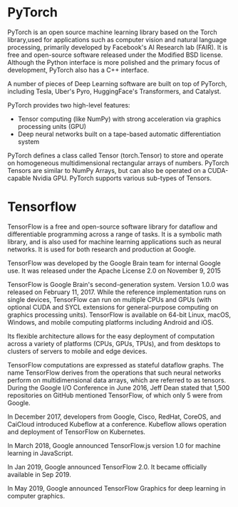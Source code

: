# PyTorch

PyTorch is an open source machine learning library based on the Torch library,used for applications such as computer vision and natural language processing, primarily developed by Facebook's AI Research lab (FAIR). It is free and open-source software released under the Modified BSD license. Although the Python interface is more polished and the primary focus of development, PyTorch also has a C++ interface.

A number of pieces of Deep Learning software are built on top of PyTorch, including Tesla, Uber's Pyro, HuggingFace's Transformers, and Catalyst.

PyTorch provides two high-level features:

* Tensor computing (like NumPy) with strong acceleration via graphics processing units (GPU)
* Deep neural networks built on a tape-based automatic differentiation system

PyTorch defines a class called Tensor (torch.Tensor) to store and operate on homogeneous multidimensional rectangular arrays of numbers. PyTorch Tensors are similar to NumPy Arrays, but can also be operated on a CUDA-capable Nvidia GPU. PyTorch supports various sub-types of Tensors.

# Tensorflow

TensorFlow is a free and open-source software library for dataflow and differentiable programming across a range of tasks. It is a symbolic math library, and is also used for machine learning applications such as neural networks. It is used for both research and production at Google.

TensorFlow was developed by the Google Brain team for internal Google use. It was released under the Apache License 2.0 on November 9, 2015

TensorFlow is Google Brain's second-generation system. Version 1.0.0 was released on February 11, 2017. While the reference implementation runs on single devices, TensorFlow can run on multiple CPUs and GPUs (with optional CUDA and SYCL extensions for general-purpose computing on graphics processing units). TensorFlow is available on 64-bit Linux, macOS, Windows, and mobile computing platforms including Android and iOS.

Its flexible architecture allows for the easy deployment of computation across a variety of platforms (CPUs, GPUs, TPUs), and from desktops to clusters of servers to mobile and edge devices.

TensorFlow computations are expressed as stateful dataflow graphs. The name TensorFlow derives from the operations that such neural networks perform on multidimensional data arrays, which are referred to as tensors. During the Google I/O Conference in June 2016, Jeff Dean stated that 1,500 repositories on GitHub mentioned TensorFlow, of which only 5 were from Google.

In December 2017, developers from Google, Cisco, RedHat, CoreOS, and CaiCloud introduced Kubeflow at a conference. Kubeflow allows operation and deployment of TensorFlow on Kubernetes.

In March 2018, Google announced TensorFlow.js version 1.0 for machine learning in JavaScript.

In Jan 2019, Google announced TensorFlow 2.0. It became officially available in Sep 2019.

In May 2019, Google announced TensorFlow Graphics for deep learning in computer graphics.
